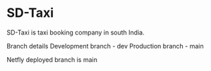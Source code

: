 # SD-Taxi
SD-Taxi is taxi booking company in south India.


Branch details
Development branch - dev
Production branch - main

Netfly deployed branch is main
